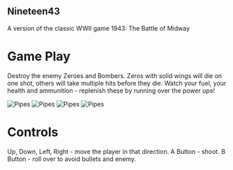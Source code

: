 ## Nineteen43
A version of the classic WWII game 1943: The Battle of Midway
<br />

# Game Play

Destroy the enemy Zeroes and Bombers.  Zeros with solid wings will die on one shot, others will take multiple hits before they die.  Watch your fuel, your health and ammunition - replenish these by running over the power ups!

![Pipes](https://github.com/filmote/Nineteen43/blob/master/Artwork/screenshot00.png) 
![Pipes](https://github.com/filmote/Nineteen43/blob/master/Artwork/screenshot01.png) 
![Pipes](https://github.com/filmote/Nineteen43/blob/master/Artwork/screenshot02.png) 
![Pipes](https://github.com/filmote/Nineteen43/blob/master/Artwork/screenshot03.png) 

# Controls

Up, Down, Left, Right - move the player in that direction.
A Button - shoot.
B Button - roll over to avoid bullets and enemy.